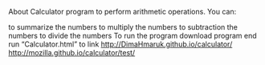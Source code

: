 About
Calculator program to perform arithmetic operations.
You can:

to summarize the numbers
to multiply the numbers
to subtraction the numbers
to divide the numbers
To run the program
download program end run “Calculator.html”
to link <http://DimaHmaruk.github.io/calculator/>
http://mozilla.github.io/calculator/test/
